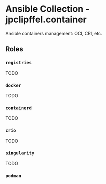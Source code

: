 # Ansible Collection - jpclipffel.container

Ansible containers management: OCI, CRI, etc.

## Roles

### `registries`
TODO

### `docker`
TODO

### `containerd`
TODO

### `crio`
TODO

### `singularity`
TODO

### `podman`
